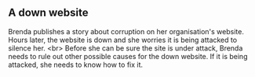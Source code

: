 
## A down website

Brenda publishes a story about corruption on her organisation&#39;s website. Hours later, the website is down and she worries it is being attacked to silence her.
&lt;br&gt;
Before she can be sure the site is under attack, Brenda needs to rule out other possible causes for the down website. If it is being attacked, she needs to know how to fix it.
